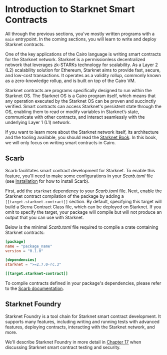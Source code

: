 # Introduction to Starknet Smart Contracts

All through the previous sections, you've mostly written programs with a `main` entrypoint. In the coming sections, you will learn to write and deploy Starknet contracts.

One of the key applications of the Cairo language is writing smart contracts for the Starknet network. Starknet is a permissionless decentralized network that leverages zk-STARKs technology for scalability. As a Layer 2 (L2) scalability solution for Ethereum, Starknet aims to provide fast, secure, and low-cost transactions. It operates as a validity rollup, commonly known as a zero-knowledge rollup, and is built on top of the Cairo VM.

Starknet contracts are programs specifically designed to run within the Starknet OS. The Starknet OS is a Cairo program itself, which means that any operation executed by the Starknet OS can be proven and succinctly verified. Smart contracts can access Starknet's persistent state through the OS, enabling them to read or modify variables in Starknet’s state, communicate with other contracts, and interact seamlessly with the underlying Layer 1 (L1) network.

If you want to learn more about the Starknet network itself, its architecture and the tooling available, you should read the [Starknet Book][starknet book]. In this book, we will only focus on writing smart contracts in Cairo.

[starknet book]: https://book.starknet.io/

## Scarb

Scarb facilitates smart contract development for Starknet. To enable this feature, you'll need to make some configurations in your _Scarb.toml_ file (see [Installation][scarb installation] for how to install Scarb).

First, add the `starknet` dependency to your _Scarb.toml_ file. Next, enable the Starknet contract compilation of the package by adding a `[[target.starknet-contract]]` section. By default, specifying this target will build a Sierra Contract Class file, which can be deployed on Starknet. If you omit to specify the target, your package will compile but will not produce an output that you can use with Starknet.

Below is the minimal _Scarb.toml_ file required to compile a crate containing Starknet contracts:

```toml
[package]
name = "package_name"
version = "0.1.0"

[dependencies]
starknet = ">=2.7.0-rc.3"

[[target.starknet-contract]]
```

To compile contracts defined in your package's dependencies, please refer to the [Scarb documentation][compile dep contract].

[scarb installation]: ./ch01-01-installation.md
[compile dep contract]: https://docs.swmansion.com/scarb/docs/extensions/starknet/contract-target.html#compiling-external-contracts

## Starknet Foundry

Starknet Foundry is a tool chain for Starknet smart contract development. It supports many features, including writing and running tests with advanced features, deploying contracts, interacting with the Starknet network, and more.

We'll describe Starknet Foundry in more detail in [Chapter 17][testing with snfoundry] when discussing Starknet smart contract testing and security.

[testing with snfoundry]: ./ch17-02-testing-smart-contracts.md#testing-smart-contracts-with-starknet-foundry
